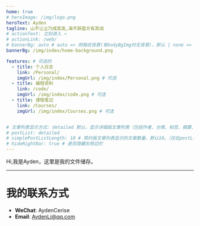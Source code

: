 ```yaml
---
home: true
# heroImage: /img/logo.png
heroText: Ayden
tagline: 山不让尘乃成其高,海不辞盈方有其阔
# actionText: 立刻进入 →
# actionLink: /web/
# bannerBg: auto # auto => 网格纹背景(有bodyBgImg时无背景)，默认 | none => 无 | '大图地址' | background: 自定义背景样式       提示：如发现文本颜色不适应你的背景时可以到palette.styl修改$bannerTextColor变量
bannerBg: /img/index/home-background.png

features: # 可选的
  - title: 个人日志
    link: /Personal/
    imgUrl: /img/index/Personal.png # 可选
  - title: 编程资料
    link: /code/
    imgUrl: /img/index/code.png # 可选
  - title: 课程笔记 
    link: /Courses/
    imgUrl: /img/index/Courses.png # 可选


# 文章列表显示方式: detailed 默认，显示详细版文章列表（包括作者、分类、标签、摘要、分页等）| simple => 显示简约版文章列表（仅标题和日期）| none 不显示文章列表
# postList: detailed
# simplePostListLength: 10 # 简约版文章列表显示的文章数量，默认10。（仅在postList设置为simple时生效）
# hideRightBar: true # 是否隐藏右侧边栏
---
```






Hi,我是Ayden，这里是我的文件储存。

---

# 我的联系方式

- **WeChat**:  AydenCerise
- **Email**:   AydenLi@qq.com
